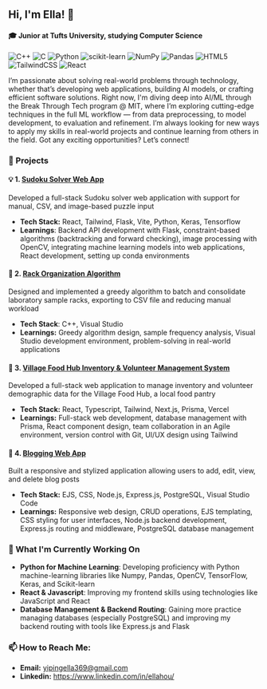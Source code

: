 ## Hi, I'm Ella! 👋
#### 🎓 Junior at Tufts University, studying Computer Science
![C++](https://img.shields.io/badge/c++-%2300599C.svg?style=for-the-badge&logo=c%2B%2B&logoColor=white)
![C](https://img.shields.io/badge/c-%2300599C.svg?style=for-the-badge&logo=c&logoColor=white)
![Python](https://img.shields.io/badge/python-3670A0?style=for-the-badge&logo=python&logoColor=ffdd54)
![scikit-learn](https://img.shields.io/badge/scikit--learn-%23F7931E.svg?style=for-the-badge&logo=scikit-learn&logoColor=white)
![NumPy](https://img.shields.io/badge/numpy-%23013243.svg?style=for-the-badge&logo=numpy&logoColor=white)
![Pandas](https://img.shields.io/badge/pandas-%23150458.svg?style=for-the-badge&logo=pandas&logoColor=white)
![HTML5](https://img.shields.io/badge/html5-%23E34F26.svg?style=for-the-badge&logo=html5&logoColor=white)
![TailwindCSS](https://img.shields.io/badge/tailwindcss-%2338B2AC.svg?style=for-the-badge&logo=tailwind-css&logoColor=white)
![React](https://img.shields.io/badge/react-%2320232a.svg?style=for-the-badge&logo=react&logoColor=%2361DAFB)

I’m passionate about solving real-world problems through technology, whether that’s developing web applications, building AI models, or crafting efficient software solutions. Right now, I'm diving deep into AI/ML through the Break Through Tech program @ MIT, where I’m exploring cutting-edge techniques in the full ML workflow — from data preprocessing, to model development, to evaluation and refinement. I’m always looking for new ways to apply my skills in real-world projects and continue learning from others in the field. Got any exciting opportunities? Let’s connect!

### 🚀 Projects
#### 💡 1. [Sudoku Solver Web App](https://github.com/ellayipinghou/sudoku-new)
Developed a full-stack Sudoku solver web application with support for manual, CSV, and image-based puzzle input
* **Tech Stack:** React, Tailwind, Flask, Vite, Python, Keras, Tensorflow
* **Learnings**: Backend API development with Flask, constraint-based algorithms (backtracking and forward checking), image processing with OpenCV, integrating machine learning models into web applications, React development, setting up conda environments

#### 💉 2. [Rack Organization Algorithm](https://github.com/ellayipinghou/rack-algorithm)
Designed and implemented a greedy algorithm to batch and consolidate laboratory sample racks, exporting to CSV file and reducing manual workload
* **Tech Stack**: C++, Visual Studio
* **Learnings:** Greedy algorithm design, sample frequency analysis, Visual Studio development environment, problem-solving in real-world applications

#### 🍎 3. [Village Food Hub Inventory & Volunteer Management System](https://github.com/JumboCode/village-food-hub/tree/dev/app)
Developed a full-stack web application to manage inventory and volunteer demographic data for the Village Food Hub, a local food pantry
* **Tech Stack:** React, Typescript, Tailwind, Next.js, Prisma, Vercel
* **Learnings:** Full-stack web development, database management with Prisma, React component design, team collaboration in an Agile environment, version control with Git, UI/UX design using Tailwind

#### 📝 4. [Blogging Web App](https://github.com/ellayipinghou/web-blog-app) 
Built a responsive and stylized application allowing users to add, edit, view, and delete blog posts
* **Tech Stack:** EJS, CSS, Node.js, Express.js, PostgreSQL, Visual Studio Code
* **Learnings:** Responsive web design, CRUD operations, EJS templating, CSS styling for user interfaces, Node.js backend development, Express.js routing and middleware, PostgreSQL database management

### 🔭 What I'm Currently Working On

* **Python for Machine Learning**: Developing proficiency with Python machine-learning libraries like Numpy, Pandas, OpenCV, TensorFlow, Keras, and Scikit-learn
* **React & Javascript**: Improving my frontend skills using technologies like JavaScript and React
* **Database Management & Backend Routing**: Gaining more practice managing databases (especially PostgreSQL) and improving my backend routing with tools like Express.js and Flask

### 📫 How to Reach Me:
* **Email:** yipingella369@gmail.com
* **Linkedin:** https://www.linkedin.com/in/ellahou/

